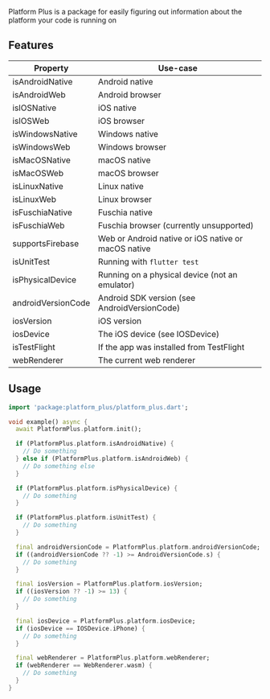 Platform Plus is a package for easily figuring out information about the platform your code is running on

## Features

| Property           | Use-case                                            |
| ------------------ | --------------------------------------------------- |
| isAndroidNative    | Android native                                      |
| isAndroidWeb       | Android browser                                     |
| isIOSNative        | iOS native                                          |
| isIOSWeb           | iOS browser                                         |
| isWindowsNative    | Windows native                                      |
| isWindowsWeb       | Windows browser                                     |
| isMacOSNative      | macOS native                                        |
| isMacOSWeb         | macOS browser                                       |
| isLinuxNative      | Linux native                                        |
| isLinuxWeb         | Linux browser                                       |
| isFuschiaNative    | Fuschia native                                      |
| isFuschiaWeb       | Fuschia browser (currently unsupported)             |
| supportsFirebase   | Web or Android native or iOS native or macOS native |
| isUnitTest         | Running with `flutter test`                         |
| isPhysicalDevice   | Running on a physical device (not an emulator)      |
| androidVersionCode | Android SDK version (see AndroidVersionCode)        |
| iosVersion         | iOS version                                         |
| iosDevice          | The iOS device (see IOSDevice)                      |
| isTestFlight       | If the app was installed from TestFlight            |
| webRenderer        | The current web renderer                            |

## Usage

<!-- embedme readme/usage.dart -->

```dart
import 'package:platform_plus/platform_plus.dart';

void example() async {
  await PlatformPlus.platform.init();

  if (PlatformPlus.platform.isAndroidNative) {
    // Do something
  } else if (PlatformPlus.platform.isAndroidWeb) {
    // Do something else
  }

  if (PlatformPlus.platform.isPhysicalDevice) {
    // Do something
  }

  if (PlatformPlus.platform.isUnitTest) {
    // Do something
  }

  final androidVersionCode = PlatformPlus.platform.androidVersionCode;
  if ((androidVersionCode ?? -1) >= AndroidVersionCode.s) {
    // Do something
  }

  final iosVersion = PlatformPlus.platform.iosVersion;
  if ((iosVersion ?? -1) >= 13) {
    // Do something
  }

  final iosDevice = PlatformPlus.platform.iosDevice;
  if (iosDevice == IOSDevice.iPhone) {
    // Do something
  }

  final webRenderer = PlatformPlus.platform.webRenderer;
  if (webRenderer == WebRenderer.wasm) {
    // Do something
  }
}

```
